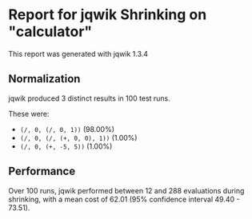# Report for jqwik Shrinking on "calculator"

This report was generated with jqwik 1.3.4

## Normalization

jqwik produced 3 distinct results in 100 test runs.

These were:

* ``(/, 0, (/, 0, 1))`` (98.00%)
* ``(/, 0, (/, (+, 0, 0), 1))`` (1.00%)
* ``(/, 0, (+, -5, 5))`` (1.00%)

## Performance

Over 100 runs, jqwik performed between 12 and 288 evaluations during shrinking,
with a mean cost of 62.01 (95% confidence interval 49.40 - 73.51).
